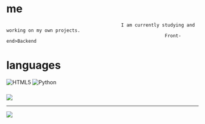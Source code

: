 #                                                                    me
                                              I am currently studying and working on my own projects.
                                                              Front-end>Backend


# languages
![HTML5](https://img.shields.io/badge/html5-%23E34F26.svg?style=flat&logo=html5&logoColor=white) ![Python](https://img.shields.io/badge/python-3670A0?style=flat&logo=python&logoColor=ffdd54)

### 
![](https://quotes-github-readme.vercel.app/api?type=horizontal&theme=dark)

---
[![](https://visitcount.itsvg.in/api?id=fusee1&icon=7&color=0)](https://visitcount.itsvg.in)

<!-- Proudly created with GPRM ( https://gprm.itsvg.in ) -->
